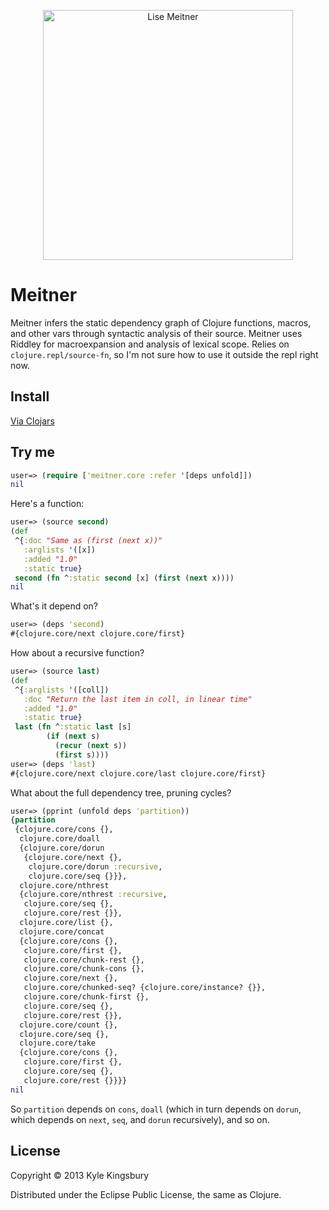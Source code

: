 <p align="center">
<a href="http://www.sdsc.edu/ScienceWomen/meitner.html">
<img src="https://raw.github.com/aphyr/meitner/master/doc/meitner.jpg" height="400px" alt="Lise Meitner" />
</a>
</p>

# Meitner

Meitner infers the static dependency graph of Clojure functions, macros, and
other vars through syntactic analysis of their source. Meitner uses Riddley for
macroexpansion and analysis of lexical scope. Relies on
`clojure.repl/source-fn`, so I'm not sure how to use it outside the repl right
now.

## Install

[Via Clojars](https://clojars.org/meitner)

## Try me

```clj
user=> (require ['meitner.core :refer '[deps unfold]])
nil
```

Here's a function:

```clj
user=> (source second)
(def
 ^{:doc "Same as (first (next x))"
   :arglists '([x])
   :added "1.0"
   :static true}
 second (fn ^:static second [x] (first (next x))))
nil
```

What's it depend on?

```clj
user=> (deps 'second)
#{clojure.core/next clojure.core/first}
```

How about a recursive function?

```clj
user=> (source last)
(def 
 ^{:arglists '([coll])
   :doc "Return the last item in coll, in linear time"
   :added "1.0"
   :static true}
 last (fn ^:static last [s]
        (if (next s)
          (recur (next s))
          (first s))))
user=> (deps 'last)
#{clojure.core/next clojure.core/last clojure.core/first}
```

What about the full dependency tree, pruning cycles?

```clj
user=> (pprint (unfold deps 'partition))
{partition
 {clojure.core/cons {},
  clojure.core/doall
  {clojure.core/dorun
   {clojure.core/next {},
    clojure.core/dorun :recursive,
    clojure.core/seq {}}},
  clojure.core/nthrest
  {clojure.core/nthrest :recursive,
   clojure.core/seq {},
   clojure.core/rest {}},
  clojure.core/list {},
  clojure.core/concat
  {clojure.core/cons {},
   clojure.core/first {},
   clojure.core/chunk-rest {},
   clojure.core/chunk-cons {},
   clojure.core/next {},
   clojure.core/chunked-seq? {clojure.core/instance? {}},
   clojure.core/chunk-first {},
   clojure.core/seq {},
   clojure.core/rest {}},
  clojure.core/count {},
  clojure.core/seq {},
  clojure.core/take
  {clojure.core/cons {},
   clojure.core/first {},
   clojure.core/seq {},
   clojure.core/rest {}}}}
nil
```

So `partition` depends on `cons`, `doall` (which in turn depends on `dorun`,
which depends on `next`, `seq`, and `dorun` recursively), and so on.

## License

Copyright © 2013 Kyle Kingsbury

Distributed under the Eclipse Public License, the same as Clojure.
